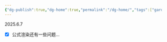 ```yaml
---
{"dg-publish":true,"dg-home":true,"permalink":"/dg-home/","tags":["gardenEntry"],"dgPassFrontmatter":true}
---
```


2025.6.7
- [x] 公式渲染还有一些问题...


